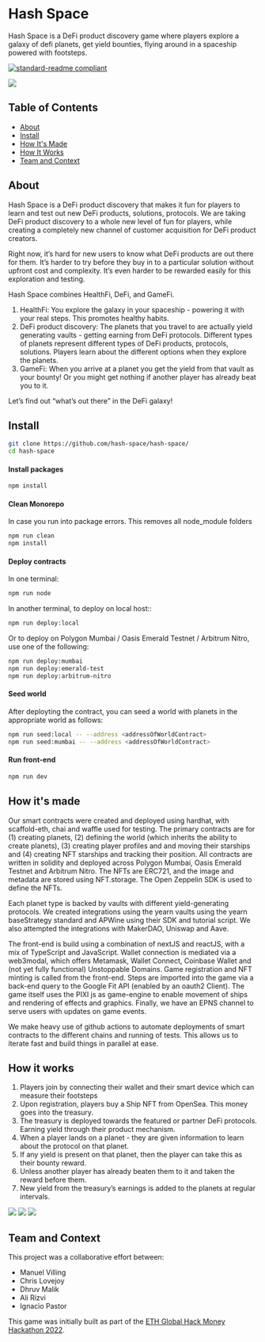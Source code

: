 # Hash Space

Hash Space is a DeFi product discovery game where players explore a galaxy of defi planets, get yield bounties, flying around in a spaceship powered with footsteps.

[![standard-readme compliant](https://img.shields.io/badge/readme%20style-standard-brightgreen.svg?style=flat-square)](https://github.com/RichardLitt/standard-readme)

![](./app/public/hash-space.gif)

## Table of Contents

- [About](#about)
- [Install](#install)
- [How It's Made](#how-its-made)
- [How It Works](#how-it-works)
- [Team and Context](#team-and-context)

## About

Hash Space is a DeFi product discovery that makes it fun for players to learn and test out new DeFi products, solutions, protocols. We are taking DeFi product discovery to a whole new level of fun for players, while creating a completely new channel of customer acquisition for DeFi product creators.

Right now, it’s hard for new users to know what DeFi products are out there for them. It’s harder to try before they buy in to a particular solution without upfront cost and complexity. It’s even harder to be rewarded easily for this exploration and testing.

Hash Space combines HealthFi, DeFi, and GameFi.

1. HealthFi: You explore the galaxy in your spaceship - powering it with your real steps. This promotes healthy habits.
2. DeFi product discovery: The planets that you travel to are actually yield generating vaults - getting earning from DeFi protocols. Different types of planets represent different types of DeFi products, protocols, solutions. Players learn about the different options when they explore the planets.
3. GameFi: When you arrive at a planet you get the yield from that vault as your bounty! Or you might get nothing if another player has already beat you to it.

Let’s find out “what’s out there” in the DeFi galaxy!

## Install

```sh
git clone https://github.com/hash-space/hash-space/
cd hash-space
```

#### Install packages

```sh
npm install
```

#### Clean Monorepo

In case you run into package errors. This removes all node_module folders

```sh
npm run clean
npm install
```

#### Deploy contracts

In one terminal:

```sh
npm run node
```

In another terminal, to deploy on local host::

```sh
npm run deploy:local
```

Or to deploy on Polygon Mumbai / Oasis Emerald Testnet / Arbitrum Nitro, use one of the following:

```sh
npm run deploy:mumbai
npm run deploy:emerald-test
npm run deploy:arbitrum-nitro
```


#### Seed world
After deployting the contract, you can seed a world with planets in the appropriate world as follows:

```sh
npm run seed:local -- --address <addressOfWorldContract>
npm run seed:mumbai -- --address <addressOfWorldContract>
```


#### Run front-end

```sh
npm run dev
```

## How it's made

Our smart contracts were created and deployed using hardhat, with scaffold-eth, chai and waffle used for testing. The primary contracts are for (1) creating planets, (2) defining the world (which inherits the ability to create planets), (3) creating player profiles and and moving their starships and (4) creating NFT starships and tracking their position. All contracts are written in solidity and deployed across Polygon Mumbai, Oasis Emerald Testnet and Arbitrum Nitro. The NFTs are ERC721, and the image and metadata are stored using NFT.storage. The Open Zeppelin SDK is used to define the NFTs.

Each planet type is backed by vaults with different yield-generating protocols. We created integrations using the yearn vaults using the yearn baseStrategy standard and APWine using their SDK and tutorial script. We also attempted the integrations with MakerDAO, Uniswap and Aave.

The front-end is build using a combination of nextJS and reactJS, with a mix of TypeScript and JavaScript. Wallet connection is mediated via a web3modal, which offers Metamask, Wallet Connect, Coinbase Wallet and (not yet fully functional) Unstoppable Domains. Game registration and NFT minting is called from the front-end. Steps are imported into the game via a back-end query to the Google Fit API (enabled by an oauth2 Client). The game itself uses the PIXI js as game-engine to enable movement of ships and rendering of effects and graphics. Finally, we have an EPNS channel to serve users with updates on game events.

We make heavy use of github actions to automate deployments of smart contracts to the different chains and running of tests. This allows us to iterate fast and build things in parallel at ease.

## How it works

1. Players join by connecting their wallet and their smart device which can measure their footsteps
2. Upon registration, players buy a Ship NFT from OpenSea. This money goes into the treasury.
3. The treasury is deployed towards the featured or partner DeFi protocols. Earning yield through their product mechanism.
4. When a player lands on a planet - they are given information to learn about the protocol on that planet.
5. If any yield is present on that planet, then the player can take this as their bounty reward.
6. Unless another player has already beaten them to it and taken the reward before them.
7. New yield from the treasury’s earnings is added to the planets at regular intervals.

![](./app/public/Onboarding.png)
![](./app/public/Vault-Deposit.png)
![](./app/public/Vault-Withdraw.png)

## Team and Context

This project was a collaborative effort between:

- Manuel Villing
- Chris Lovejoy
- Dhruv Malik
- Ali Rizvi
- Ignacio Pastor

This game was initially built as part of the [ETH Global Hack Money Hackathon 2022](https://showcase.ethglobal.com/hackmoney2022/hash-space-fjy9k).
